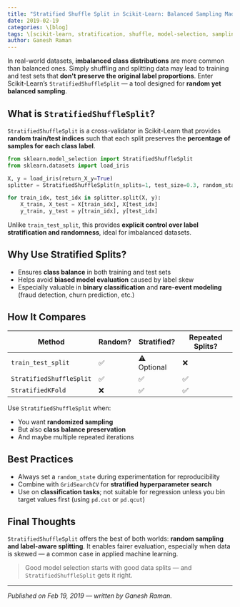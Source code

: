 ```yaml
---
title: "Stratified Shuffle Split in Scikit-Learn: Balanced Sampling Made Simple"
date: 2019-02-19
categories: \[blog]
tags: \[scikit-learn, stratification, shuffle, model-selection, sampling, train-test]
author: Ganesh Raman
---
```


In real-world datasets, **imbalanced class distributions** are more common than balanced ones. Simply shuffling and splitting data may lead to training and test sets that **don't preserve the original label proportions**. Enter Scikit-Learn’s `StratifiedShuffleSplit` — a tool designed for **random yet balanced sampling**.

## What is `StratifiedShuffleSplit`?

`StratifiedShuffleSplit` is a cross-validator in Scikit-Learn that provides **random train/test indices** such that each split preserves the **percentage of samples for each class label**.

```python
from sklearn.model_selection import StratifiedShuffleSplit
from sklearn.datasets import load_iris

X, y = load_iris(return_X_y=True)
splitter = StratifiedShuffleSplit(n_splits=1, test_size=0.3, random_state=42)

for train_idx, test_idx in splitter.split(X, y):
    X_train, X_test = X[train_idx], X[test_idx]
    y_train, y_test = y[train_idx], y[test_idx]
```

Unlike `train_test_split`, this provides **explicit control over label stratification and randomness**, ideal for imbalanced datasets.

## Why Use Stratified Splits?

* Ensures **class balance** in both training and test sets
* Helps avoid **biased model evaluation** caused by label skew
* Especially valuable in **binary classification** and **rare-event modeling** (fraud detection, churn prediction, etc.)

## How It Compares

| Method                   | Random? | Stratified? | Repeated Splits? |
| ------------------------ | ------- | ----------- | ---------------- |
| `train_test_split`       | ✅       | ⚠️ Optional | ❌                |
| `StratifiedShuffleSplit` | ✅       | ✅           | ✅                |
| `StratifiedKFold`        | ❌       | ✅           | ✅                |

Use `StratifiedShuffleSplit` when:

* You want **randomized sampling**
* But also **class balance preservation**
* And maybe multiple repeated iterations

## Best Practices

* Always set a `random_state` during experimentation for reproducibility
* Combine with `GridSearchCV` for **stratified hyperparameter search**
* Use on **classification tasks**; not suitable for regression unless you bin target values first (using `pd.cut` or `pd.qcut`)

## Final Thoughts

`StratifiedShuffleSplit` offers the best of both worlds: **random sampling and label-aware splitting**. It enables fairer evaluation, especially when data is skewed — a common case in applied machine learning.

> Good model selection starts with good data splits — and `StratifiedShuffleSplit` gets it right.

---

*Published on Feb 19, 2019 — written by Ganesh Raman.*
